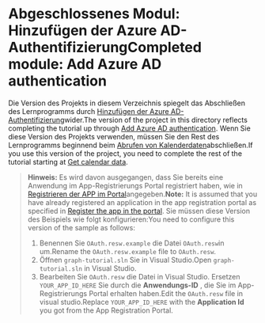 # <a name="completed-module-add-azure-ad-authentication"></a><span data-ttu-id="38043-101">Abgeschlossenes Modul: Hinzufügen der Azure AD-Authentifizierung</span><span class="sxs-lookup"><span data-stu-id="38043-101">Completed module: Add Azure AD authentication</span></span>

<span data-ttu-id="38043-102">Die Version des Projekts in diesem Verzeichnis spiegelt das Abschließen des Lernprogramms durch [Hinzufügen der Azure AD-Authentifizierung](https://docs.microsoft.com/graph/training/uwp-tutorial?tutorial-step=3)wider.</span><span class="sxs-lookup"><span data-stu-id="38043-102">The version of the project in this directory reflects completing the tutorial up through [Add Azure AD authentication](https://docs.microsoft.com/graph/training/uwp-tutorial?tutorial-step=3).</span></span> <span data-ttu-id="38043-103">Wenn Sie diese Version des Projekts verwenden, müssen Sie den Rest des Lernprogramms beginnend beim [Abrufen von Kalenderdaten](https://docs.microsoft.com/graph/training/uwp-tutorial?tutorial-step=4)abschließen.</span><span class="sxs-lookup"><span data-stu-id="38043-103">If you use this version of the project, you need to complete the rest of the tutorial starting at [Get calendar data](https://docs.microsoft.com/graph/training/uwp-tutorial?tutorial-step=4).</span></span>

> <span data-ttu-id="38043-104">**Hinweis:** Es wird davon ausgegangen, dass Sie bereits eine Anwendung im App-Registrierungs Portal registriert haben, wie in [Registrieren der APP im Portal](https://docs.microsoft.com/graph/training/uwp-tutorial?tutorial-step=2)angegeben.</span><span class="sxs-lookup"><span data-stu-id="38043-104">**Note:** It is assumed that you have already registered an application in the app registration portal as specified in [Register the app in the portal](https://docs.microsoft.com/graph/training/uwp-tutorial?tutorial-step=2).</span></span> <span data-ttu-id="38043-105">Sie müssen diese Version des Beispiels wie folgt konfigurieren:</span><span class="sxs-lookup"><span data-stu-id="38043-105">You need to configure this version of the sample as follows:</span></span>
>
> 1. <span data-ttu-id="38043-106">Benennen Sie `OAuth.resw.example` die Datei `OAuth.resw`in um.</span><span class="sxs-lookup"><span data-stu-id="38043-106">Rename the `OAuth.resw.example` file to `OAuth.resw`.</span></span>
> 1. <span data-ttu-id="38043-107">Öffnen `graph-tutorial.sln` Sie in Visual Studio.</span><span class="sxs-lookup"><span data-stu-id="38043-107">Open `graph-tutorial.sln` in Visual Studio.</span></span>
> 1. <span data-ttu-id="38043-108">Bearbeiten Sie `OAuth.resw` die Datei in Visual Studio. Ersetzen `YOUR_APP_ID_HERE` Sie durch die **Anwendungs-ID** , die Sie im App-Registrierungs Portal erhalten haben.</span><span class="sxs-lookup"><span data-stu-id="38043-108">Edit the `OAuth.resw` file in visual studio.Replace `YOUR_APP_ID_HERE` with the **Application Id** you got from the App Registration Portal.</span></span>